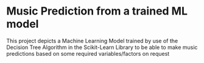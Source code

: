 # Music Prediction from a trained ML model
This project depicts a Machine Learning Model trained by use of the Decision Tree Algorithm in the Scikit-Learn Library to be able to make music predictions based on some required variables/factors on request
